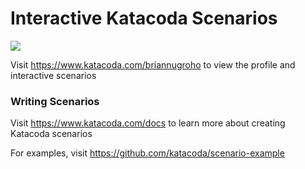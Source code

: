 # Interactive Katacoda Scenarios

[![](http://shields.katacoda.com/katacoda/briannugroho/count.svg)](https://www.katacoda.com/briannugroho "Get your profile on Katacoda.com")

Visit https://www.katacoda.com/briannugroho to view the profile and interactive scenarios

### Writing Scenarios
Visit https://www.katacoda.com/docs to learn more about creating Katacoda scenarios

For examples, visit https://github.com/katacoda/scenario-example
